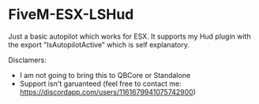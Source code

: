 # FiveM-ESX-LSHud

Just a basic autopilot which works for ESX. It supports my Hud plugin with the export "IsAutopilotActive" which is self explanatory.

Disclamers:
- I am not going to bring this to QBCore or Standalone
- Support isn't garuanteed (feel free to contact me: https://discordapp.com/users/1161679941075742900)
